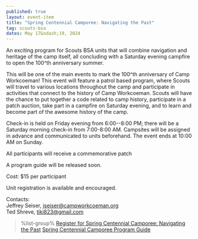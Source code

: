 ```yaml
---
published: true
layout: event-item
title: "Spring Centennial Camporee: Navigating the Past"
tag: scouts-bsa
dates: May 17&ndash;19, 2024
---
```


An exciting program for Scouts BSA units that will combine navigation and heritage of the camp itself, all concluding with a Saturday evening campfire to open the 100^th anniversary summer.

This will be one of the main events to mark the 100^th anniversary of Camp Workcoeman! This event will feature a patrol based program, where Scouts will travel to various locations throughout the camp and participate in activities that connect to the history of Camp Workcoeman. Scouts will have the chance to put together a code related to camp history, participate in a patch auction, take part in a campfire on Saturday evening, and to learn and become part of the awesome history of the camp.

Check-in is held on Friday evening from 6:00--8:00 PM; there will be a Saturday morning check-in from 7:00-8:00 AM. Campsites will be assigned in advance and communicated to units beforehand. The event ends at 10:00 AM on Sunday.

All participants will receive a commemorative patch

A program guide will be released soon.

Cost: $15 per participant

Unit registration is available and encouraged.

Contacts:<br>
Jeffrey Seiser, [jseiser@campworkcoeman.org](mailto:jseiser@campworkcoeman.org)<br>
Ted Shreve, [tiki823@gmail.com](mailto:tiki823@gmail.com)

> %list-group%
> <a href="https://scoutingevent.com/066-78376" class="list-group-item">Register for Spring Centennial Camporee: Navigating the Past</a>
> <a href="{{ site.url }}/pdf/2024/spring-centennial-camporee-program-guide.pdf" class="list-group-item">Spring Centennial Camporee Program Guide</a>
